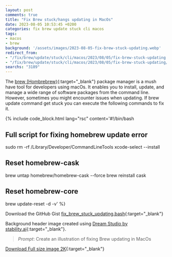 ```yaml
---
layout: post
comments: true
title: "Fix Brew stuck/hangs updating in MacOs"
date: 2023-08-05 10:53:45 +0200
categories: fix brew update stuck cli macos
tags:
- macos
- brew
background: '/assets/images/2023-08-05-fix-brew-stuck-updating.webp'
redirect_from: 
- "/fix/brew/update/stuck/cli/macos/2023/08/05/fix-brew-stuck-updating.html"
- "/fix/brew/update/stuck/cli/macos/2023/08/05/fix-brew-stuck-updating/"
searchs: "3189"
---
```


The [brew (Hombrebrew)](https://brew.sh/index){:target="_blank"} package manager is a mush have tool for developers using macOs. It enables you to install, update, and manage a wide range of software packages from the command line.
However, sometimes you might encounter issues when updating. If brew update command get stuck you can execute the following commands to fix it.

{% include code_block.html lang="rsc" content='#!/bin/bash

## Full script for fixing homebrew update error

sudo rm -rf /Library/Developer/CommandLineTools
xcode-select --install

## Reset homebrew-cask

brew untap homebrew/homebrew-cask --force
brew reinstall cask

## Reset homebrew-core

brew update-reset -d -v' %}

Download the GitHub Gist [fix_brew_stuck_updating.bash](https://gist.github.com/carlesloriente/d565db45a60dd91a41be5bb9eb68079c){:target="_blank"}

Background header image created using [Dream Studio by stability.ai](https://dreamstudio.ai){:target="_blank"}.

> *Prompt*: Create an illustration of fixing Brew updating in MacOs

[Download Full size image 2K](/assets/images/dreamstudio/2K/Fix-Brew-stuck-updating.webp){:target="_blank"}
